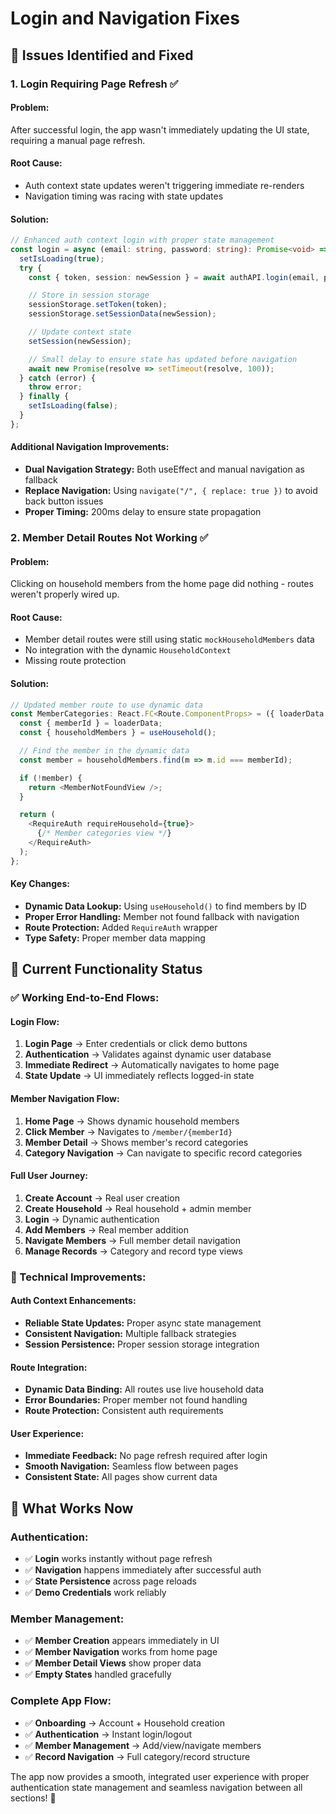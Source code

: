 # Login and Navigation Fixes

## 🐛 **Issues Identified and Fixed**

### **1. Login Requiring Page Refresh ✅**

#### **Problem:**

After successful login, the app wasn't immediately updating the UI state, requiring a manual page refresh.

#### **Root Cause:**

- Auth context state updates weren't triggering immediate re-renders
- Navigation timing was racing with state updates

#### **Solution:**

```typescript
// Enhanced auth context login with proper state management
const login = async (email: string, password: string): Promise<void> => {
  setIsLoading(true);
  try {
    const { token, session: newSession } = await authAPI.login(email, password);

    // Store in session storage
    sessionStorage.setToken(token);
    sessionStorage.setSessionData(newSession);

    // Update context state
    setSession(newSession);

    // Small delay to ensure state has updated before navigation
    await new Promise(resolve => setTimeout(resolve, 100));
  } catch (error) {
    throw error;
  } finally {
    setIsLoading(false);
  }
};
```

#### **Additional Navigation Improvements:**

- **Dual Navigation Strategy:** Both useEffect and manual navigation as fallback
- **Replace Navigation:** Using `navigate("/", { replace: true })` to avoid back button issues
- **Proper Timing:** 200ms delay to ensure state propagation

### **2. Member Detail Routes Not Working ✅**

#### **Problem:**

Clicking on household members from the home page did nothing - routes weren't properly wired up.

#### **Root Cause:**

- Member detail routes were still using static `mockHouseholdMembers` data
- No integration with the dynamic `HouseholdContext`
- Missing route protection

#### **Solution:**

```typescript
// Updated member route to use dynamic data
const MemberCategories: React.FC<Route.ComponentProps> = ({ loaderData }) => {
  const { memberId } = loaderData;
  const { householdMembers } = useHousehold();

  // Find the member in the dynamic data
  const member = householdMembers.find(m => m.id === memberId);

  if (!member) {
    return <MemberNotFoundView />;
  }

  return (
    <RequireAuth requireHousehold={true}>
      {/* Member categories view */}
    </RequireAuth>
  );
};
```

#### **Key Changes:**

- **Dynamic Data Lookup:** Using `useHousehold()` to find members by ID
- **Proper Error Handling:** Member not found fallback with navigation
- **Route Protection:** Added `RequireAuth` wrapper
- **Type Safety:** Proper member data mapping

## 🎯 **Current Functionality Status**

### **✅ Working End-to-End Flows:**

#### **Login Flow:**

1. **Login Page** → Enter credentials or click demo buttons
2. **Authentication** → Validates against dynamic user database
3. **Immediate Redirect** → Automatically navigates to home page
4. **State Update** → UI immediately reflects logged-in state

#### **Member Navigation Flow:**

1. **Home Page** → Shows dynamic household members
2. **Click Member** → Navigates to `/member/{memberId}`
3. **Member Detail** → Shows member's record categories
4. **Category Navigation** → Can navigate to specific record categories

#### **Full User Journey:**

1. **Create Account** → Real user creation
2. **Create Household** → Real household + admin member
3. **Login** → Dynamic authentication
4. **Add Members** → Real member addition
5. **Navigate Members** → Full member detail navigation
6. **Manage Records** → Category and record type views

### **🔧 Technical Improvements:**

#### **Auth Context Enhancements:**

- **Reliable State Updates:** Proper async state management
- **Consistent Navigation:** Multiple fallback strategies
- **Session Persistence:** Proper session storage integration

#### **Route Integration:**

- **Dynamic Data Binding:** All routes use live household data
- **Error Boundaries:** Proper member not found handling
- **Route Protection:** Consistent auth requirements

#### **User Experience:**

- **Immediate Feedback:** No page refresh required after login
- **Smooth Navigation:** Seamless flow between pages
- **Consistent State:** All pages show current data

## 🚀 **What Works Now**

### **Authentication:**

- ✅ **Login** works instantly without page refresh
- ✅ **Navigation** happens immediately after successful auth
- ✅ **State Persistence** across page reloads
- ✅ **Demo Credentials** work reliably

### **Member Management:**

- ✅ **Member Creation** appears immediately in UI
- ✅ **Member Navigation** works from home page
- ✅ **Member Detail Views** show proper data
- ✅ **Empty States** handled gracefully

### **Complete App Flow:**

- ✅ **Onboarding** → Account + Household creation
- ✅ **Authentication** → Instant login/logout
- ✅ **Member Management** → Add/view/navigate members
- ✅ **Record Navigation** → Full category/record structure

The app now provides a smooth, integrated user experience with proper authentication state management and seamless navigation between all sections! 🎉
